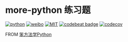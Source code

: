 # more-python 练习题
[![python](https://img.shields.io/badge/language-python-blue.svg)](https://www.python.org/) [![weibo](https://img.shields.io/badge/weibo-@%E6%95%B2%E4%BB%A3%E7%A0%81%E7%9A%84%E5%B0%8F%E7%BF%B0-red.svg)](https://weibo.com/47439649) [![MIT](https://img.shields.io/badge/license-MIT-black.svg)](https://raw.githubusercontent.com/liyinanCoder/more-python/master/LICENSE) [![codebeat badge](https://codebeat.co/badges/5096a06f-9fbb-485e-9148-0cf24ce021e9)](https://codebeat.co/projects/github-com-liyinancoder-more-python-master) [![codecov](https://codecov.io/gh/liyinanCoder/more-python/branch/master/graph/badge.svg)](https://codecov.io/gh/liyinanCoder/more-python)

FROM [笨方法学Python](https://wizardforcel.gitbooks.io/lmpythw/content/)
